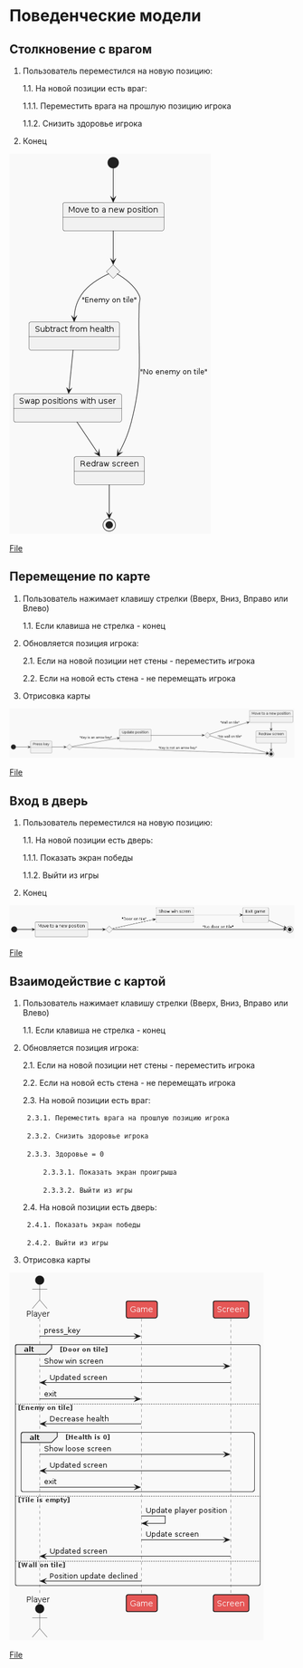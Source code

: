 # Поведенческие модели

## Столкновение с врагом
1. Пользователь переместился на новую позицию:

    1.1. На новой позиции есть враг:

    1.1.1. Переместить врага на прошлую позицию игрока

    1.1.2. Снизить здоровье игрока

2. Конец

![](./imgs/state_0.png?raw=true)

[File](./diagrams_raw/state_0.plantuml) 

## Перемещение по карте
1. Пользователь нажимает клавишу стрелки (Вверх, Вниз, Вправо или Влево)
    
    1.1. Если клавиша не стрелка - конец 

2. Обновляется позиция игрока:

    2.1. Если на новой позиции нет стены - переместить игрока

    2.2. Если на новой есть стена - не перемещать игрока

3. Отрисовка карты


![](./imgs/state_1.png) 

[File](./diagrams_raw/state_1.plantuml) 

## Вход в дверь
1. Пользователь переместился на новую позицию:

    1.1. На новой позиции есть дверь:

    1.1.1. Показать экран победы

    1.1.2. Выйти из игры

2. Конец


![](./imgs/state_2.png)

[File](./diagrams_raw/state_2.plantuml) 

## Взаимодействие с картой

1. Пользователь нажимает клавишу стрелки (Вверх, Вниз, Вправо или Влево)
    
    1.1. Если клавиша не стрелка - конец 

2. Обновляется позиция игрока:

    2.1. Если на новой позиции нет стены - переместить игрока

    2.2. Если на новой есть стена - не перемещать игрока

    2.3. На новой позиции есть враг:

        2.3.1. Переместить врага на прошлую позицию игрока

        2.3.2. Снизить здоровье игрока
        
        2.3.3. Здоровье = 0

            2.3.3.1. Показать экран проигрыша

            2.3.3.2. Выйти из игры

    2.4. На новой позиции есть дверь:

        2.4.1. Показать экран победы

        2.4.2. Выйти из игры

3. Отрисовка карты

![](./imgs/sequence.png) 

[File](./diagrams_raw/sequence.plantuml) 
